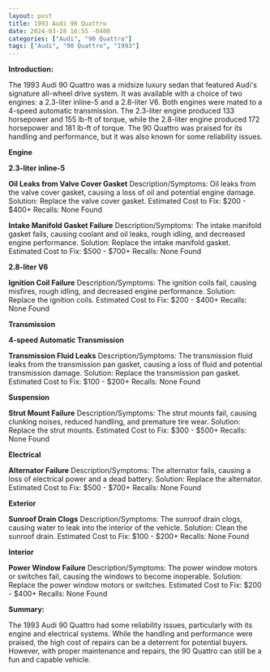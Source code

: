 ```yaml
---
layout: post
title: 1993 Audi 90 Quattro
date: 2024-03-28 16:55 -0400
categories: ["Audi", "90 Quattro"]
tags: ["Audi", "90 Quattro", "1993"]
---
```

**Introduction:**

The 1993 Audi 90 Quattro was a midsize luxury sedan that featured Audi's signature all-wheel drive system. It was available with a choice of two engines: a 2.3-liter inline-5 and a 2.8-liter V6. Both engines were mated to a 4-speed automatic transmission. The 2.3-liter engine produced 133 horsepower and 155 lb-ft of torque, while the 2.8-liter engine produced 172 horsepower and 181 lb-ft of torque. The 90 Quattro was praised for its handling and performance, but it was also known for some reliability issues.

**Engine**

**2.3-liter inline-5**

**Oil Leaks from Valve Cover Gasket**
Description/Symptoms: Oil leaks from the valve cover gasket, causing a loss of oil and potential engine damage.
Solution: Replace the valve cover gasket.
Estimated Cost to Fix: $200 - $400+
Recalls: None Found

**Intake Manifold Gasket Failure**
Description/Symptoms: The intake manifold gasket fails, causing coolant and oil leaks, rough idling, and decreased engine performance.
Solution: Replace the intake manifold gasket.
Estimated Cost to Fix: $500 - $700+
Recalls: None Found

**2.8-liter V6**

**Ignition Coil Failure**
Description/Symptoms: The ignition coils fail, causing misfires, rough idling, and decreased engine performance.
Solution: Replace the ignition coils.
Estimated Cost to Fix: $200 - $400+
Recalls: None Found

**Transmission**

**4-speed Automatic Transmission**

**Transmission Fluid Leaks**
Description/Symptoms: The transmission fluid leaks from the transmission pan gasket, causing a loss of fluid and potential transmission damage.
Solution: Replace the transmission pan gasket.
Estimated Cost to Fix: $100 - $200+
Recalls: None Found

**Suspension**

**Strut Mount Failure**
Description/Symptoms: The strut mounts fail, causing clunking noises, reduced handling, and premature tire wear.
Solution: Replace the strut mounts.
Estimated Cost to Fix: $300 - $500+
Recalls: None Found

**Electrical**

**Alternator Failure**
Description/Symptoms: The alternator fails, causing a loss of electrical power and a dead battery.
Solution: Replace the alternator.
Estimated Cost to Fix: $500 - $700+
Recalls: None Found

**Exterior**

**Sunroof Drain Clogs**
Description/Symptoms: The sunroof drain clogs, causing water to leak into the interior of the vehicle.
Solution: Clean the sunroof drain.
Estimated Cost to Fix: $100 - $200+
Recalls: None Found

**Interior**

**Power Window Failure**
Description/Symptoms: The power window motors or switches fail, causing the windows to become inoperable.
Solution: Replace the power window motors or switches.
Estimated Cost to Fix: $200 - $400+
Recalls: None Found

**Summary:**

The 1993 Audi 90 Quattro had some reliability issues, particularly with its engine and electrical systems. While the handling and performance were praised, the high cost of repairs can be a deterrent for potential buyers. However, with proper maintenance and repairs, the 90 Quattro can still be a fun and capable vehicle.
